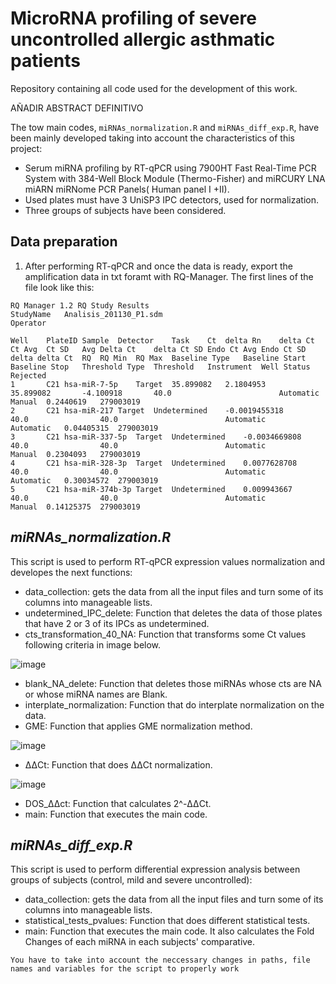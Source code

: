 # MicroRNA profiling of severe uncontrolled allergic asthmatic patients
Repository containing all code used for the development of this work. 

AÑADIR ABSTRACT DEFINITIVO

The tow main codes, `miRNAs_normalization.R` and `miRNAs_diff_exp.R`, have been mainly developed taking into account the characteristics of this project:

- Serum miRNA profiling by RT-qPCR using 7900HT Fast Real-Time PCR System with 384-Well Block Module (Thermo-Fisher) and miRCURY LNA miARN miRNome PCR Panels( Human panel I +II). 
- Used plates must have 3 UniSP3 IPC detectors, used for normalization. 
- Three groups of subjects have been considered. 

## Data preparation

1. After performing RT-qPCR and once the data is ready, export the amplification data in txt foramt with RQ-Manager. The first lines of the file look like this:

~~~
RQ Manager 1.2 RQ Study Results
StudyName	Analisis_201130_P1.sdm
Operator	

Well	PlateID	Sample	Detector	Task	Ct	delta Rn	delta Ct	Ct Avg	Ct SD	Avg Delta Ct	delta Ct SD	Endo Ct Avg	Endo Ct SD	delta delta Ct	RQ	RQ Min	RQ Max	Baseline Type	Baseline Start	Baseline Stop	Threshold Type	Threshold	Instrument	Well Status	Rejected	
1		C21	hsa-miR-7-5p	Target	35.899082	2.1804953		35.899082		-4.100918		40.0						Automatic			Manual	0.2440619	279003019			
2		C21	hsa-miR-217	Target	Undetermined	-0.0019455318		40.0				40.0						Automatic			Automatic	0.04405315	279003019			
3		C21	hsa-miR-337-5p	Target	Undetermined	-0.0034669808		40.0				40.0						Automatic			Manual	0.2304093	279003019			
4		C21	hsa-miR-328-3p	Target	Undetermined	0.0077628708		40.0				40.0						Automatic			Automatic	0.30034572	279003019			
5		C21	hsa-miR-374b-3p	Target	Undetermined	0.009943667		40.0				40.0						Automatic			Manual	0.14125375	279003019			
~~~

## _miRNAs_normalization.R_

This script is used to perform RT-qPCR expression values normalization and developes the next functions:
- data_collection: gets the data from all the input files and turn some of its columns into manageable lists.
- undetermined_IPC_delete: Function that deletes the data of those plates that have 2 or 3 of its IPCs as undetermined.
- cts_transformation_40_NA: Function that transforms some Ct values following criteria in image below.

![image](https://user-images.githubusercontent.com/67425702/206719120-02a46280-d95b-46b2-9951-87467cc38e1a.png)

- blank_NA_delete: Function that deletes those miRNAs whose cts are NA or whose miRNA names are Blank.
- interplate_normalization: Function that do interplate normalization on the data.
- GME: Function that applies GME normalization method.

![image](https://user-images.githubusercontent.com/67425702/207880665-9d023688-42c8-42ee-b2dc-510371bf14a5.png)

- ΔΔCt: Function that does ΔΔCt normalization.

![image](https://user-images.githubusercontent.com/67425702/207880923-f0ac69ae-df6d-4597-a6c0-4ddf3dc545df.png)


- DOS_ΔΔct: Function that calculates 2^-ΔΔCt.
- main: Function that executes the main code. 



## _miRNAs_diff_exp.R_

This script is used to perform differential expression analysis between groups of subjects (control, mild and severe uncontrolled):
- data_collection: gets the data from all the input files and turn some of its columns into manageable lists.
- statistical_tests_pvalues: Function that does different statistical tests. 
- main: Function that executes the main code. It also calculates the Fold Changes of each miRNA in each subjects' comparative. 


~~~
You have to take into account the neccessary changes in paths, file names and variables for the script to properly work
~~~
